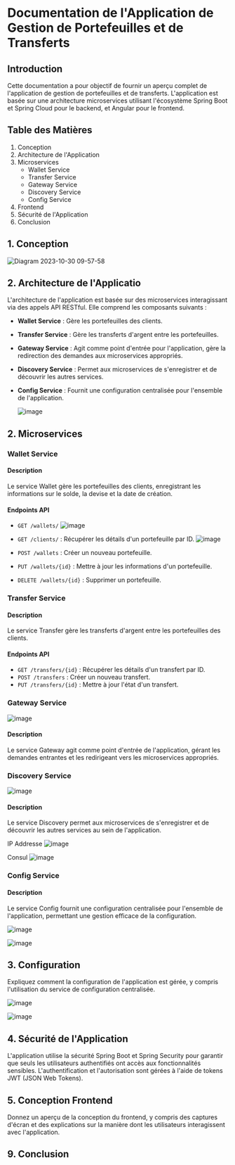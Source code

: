 # Documentation de l'Application de Gestion de Portefeuilles et de Transferts

## Introduction

Cette documentation a pour objectif de fournir un aperçu complet de l'application de gestion de portefeuilles et de transferts. L'application est basée sur une architecture microservices utilisant l'écosystème Spring Boot et Spring Cloud pour le backend, et Angular pour le frontend.

## Table des Matières

1. Conception
2. Architecture de l'Application
3. Microservices
   - Wallet Service
   - Transfer Service
   - Gateway Service
   - Discovery Service
   - Config Service
4. Frontend
5. Sécurité de l'Application
6. Conclusion

## 1. Conception

![Diagram 2023-10-30 09-57-58](https://github.com/Ayoub-etoullali/ayoub-etoullali-enset-adria-test/assets/92756846/875ace76-2fa5-4b18-b32e-d9afe7b48ab4)

## 2. Architecture de l'Applicatio

L'architecture de l'application est basée sur des microservices interagissant via des appels API RESTful. Elle comprend les composants suivants :
- **Wallet Service** : Gère les portefeuilles des clients.
- **Transfer Service** : Gère les transferts d'argent entre les portefeuilles.
- **Gateway Service** : Agit comme point d'entrée pour l'application, gère la redirection des demandes aux microservices appropriés.
- **Discovery Service** : Permet aux microservices de s'enregistrer et de découvrir les autres services.
- **Config Service** : Fournit une configuration centralisée pour l'ensemble de l'application.

  ![image](https://github.com/Ayoub-etoullali/ayoub-etoullali-enset-adria-test/assets/92756846/549e7fac-c49f-4225-a938-deb2e5b6c391)

## 2. Microservices

### Wallet Service

#### Description
Le service Wallet gère les portefeuilles des clients, enregistrant les informations sur le solde, la devise et la date de création.

#### Endpoints API
- `GET /wallets/` 
![image](https://github.com/Ayoub-etoullali/ayoub-etoullali-enset-adria-test/assets/92756846/ba502c1d-75cb-490a-8098-f5b106c94099)

- `GET /clients/` : Récupérer les détails d'un portefeuille par ID.
![image](https://github.com/Ayoub-etoullali/ayoub-etoullali-enset-adria-test/assets/92756846/f93e3322-9a9e-488f-9778-5ad1ec837372)

- `POST /wallets` : Créer un nouveau portefeuille.
- `PUT /wallets/{id}` : Mettre à jour les informations d'un portefeuille.
- `DELETE /wallets/{id}` : Supprimer un portefeuille.

### Transfer Service

#### Description
Le service Transfer gère les transferts d'argent entre les portefeuilles des clients.

#### Endpoints API
- `GET /transfers/{id}` : Récupérer les détails d'un transfert par ID.
- `POST /transfers` : Créer un nouveau transfert.
- `PUT /transfers/{id}` : Mettre à jour l'état d'un transfert.

### Gateway Service

![image](https://github.com/Ayoub-etoullali/ayoub-etoullali-enset-adria-test/assets/92756846/a620711c-155a-4881-ba01-a9463acf4d0b)

#### Description
Le service Gateway agit comme point d'entrée de l'application, gérant les demandes entrantes et les redirigeant vers les microservices appropriés.

### Discovery Service

![image](https://github.com/Ayoub-etoullali/ayoub-etoullali-enset-adria-test/assets/92756846/5f0df342-0c21-40ad-ab35-f938b74f22b4)

#### Description
Le service Discovery permet aux microservices de s'enregistrer et de découvrir les autres services au sein de l'application.

IP Addresse
![image](https://github.com/Ayoub-etoullali/ayoub-etoullali-enset-adria-test/assets/92756846/0c4803bf-51ea-47cf-9149-3091c42d5b84)

Consul 
![image](https://github.com/Ayoub-etoullali/ayoub-etoullali-enset-adria-test/assets/92756846/284d35a5-52d1-4754-93a1-f4b051ac8003)

### Config Service

#### Description
Le service Config fournit une configuration centralisée pour l'ensemble de l'application, permettant une gestion efficace de la configuration.

![image](https://github.com/Ayoub-etoullali/ayoub-etoullali-enset-adria-test/assets/92756846/aab25df3-f40f-4a1c-8ac7-f2504f4c7e40)

![image](https://github.com/Ayoub-etoullali/ayoub-etoullali-enset-adria-test/assets/92756846/36edada2-71aa-4588-85c9-fa296902fe2b)

## 3. Configuration

Expliquez comment la configuration de l'application est gérée, y compris l'utilisation du service de configuration centralisée.

![image](https://github.com/Ayoub-etoullali/ayoub-etoullali-enset-adria-test/assets/92756846/1cb05a48-8f6d-4979-89b8-6aa26c0b4f5c)

![image](https://github.com/Ayoub-etoullali/ayoub-etoullali-enset-adria-test/assets/92756846/a774a033-f5b2-4d9e-8529-d4325b321d5a)

## 4. Sécurité de l'Application

L'application utilise la sécurité Spring Boot et Spring Security pour garantir que seuls les utilisateurs authentifiés ont accès aux fonctionnalités sensibles. L'authentification et l'autorisation sont gérées à l'aide de tokens JWT (JSON Web Tokens).

## 5. Conception Frontend

Donnez un aperçu de la conception du frontend, y compris des captures d'écran et des explications sur la manière dont les utilisateurs interagissent avec l'application.

## 9. Conclusion

